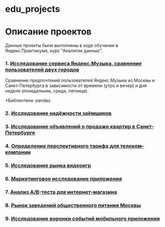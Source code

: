 # edu_projects

# Описание проектов

Данные проекты были выполнены в ходе обучения в Яндекс.Практикуме, курс "Аналитик данных".

### 1. [Исследование сервиса Яндекс.Музыка, сравнение пользователей двух городов](https://github.com/valeriia-utgof/edu_projects/tree/main/yandex_music_moscow_spb)

Сравнение предпочтений пользователей Яндекс.Музыки из Москвы и Санкт-Петербурга в зависимости от времени (утро и вечер) и дня недели (понедельник, среда, пятница).

*Библиотеки: pandas

### 2. [Исследование надёжности заёмщиков](https://github.com/valeriia-utgof/edu_projects/tree/main/credit_scoring)

### 3. [Исследование объявлений о продаже квартир в Санкт-Петербурге](https://github.com/valeriia-utgof/edu_projects/tree/main/real_estate_spb)

### 4. [Определение перспективного тарифа для телеком-компании](https://github.com/valeriia-utgof/edu_projects/tree/main/telecom_operator_tariffs)

### 5. [Исследование рынка видеоигр](https://github.com/valeriia-utgof/edu_projects/tree/main/video_games_sales)

### 6. [Маркетинговое исследование приложения](https://github.com/valeriia-utgof/edu_projects/tree/main/marketing_analysis)

### 7. [Анализ A/B-теста для интернет-магазина](https://github.com/valeriia-utgof/edu_projects/tree/main/AB_test)

### 8. [Рынок заведений общественного питания Москвы](https://github.com/valeriia-utgof/edu_projects/tree/main/public_catering_moscow)

### 9. [Исследование воронки событий мобильного приложения](https://github.com/valeriia-utgof/edu_projects/tree/main/sales_funnel)
